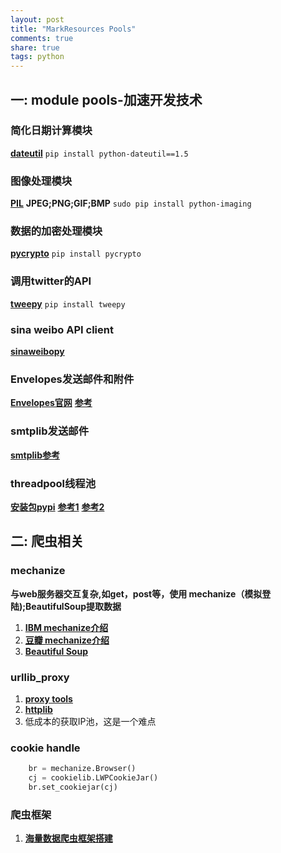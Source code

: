 ```yaml
---
layout: post
title: "MarkResources Pools"
comments: true
share: true
tags: python
---
```


## 一: module pools-加速开发技术

### 简化日期计算模块

[**dateutil**](http://labix.org/python-dateutil) 
`pip install python-dateutil==1.5`

### 图像处理模块 
[**PIL**](http://www.pythonware.com/products/pil/)
**JPEG;PNG;GIF;BMP**
`sudo pip install python-imaging`

### 数据的加密处理模块

[**pycrypto**](https://www.dlitz.net/software/pycrypto)
`pip install pycrypto`

### 调用twitter的API
[**tweepy**](http://tweepy.github.com/)
`pip install tweepy`

### sina weibo API client
[**sinaweibopy**](http://github.liaoxuefeng.com/sinaweibopy/)

### Envelopes发送邮件和附件
[**Envelopes官网**](https://tomekwojcik.github.io/envelopes/)
[**参考**](http://www.zhidaow.com/post/python-envelopes)

### smtplib发送邮件
[**smtplib参考**](http://www.zhidaow.com/post/python-send-email-with-smtplib)

### threadpool线程池
[**安装包pypi**](https://pypi.python.org/pypi/threadpool)
[**参考1**](http://gashero.yeax.com/?p=44)
[**参考2**](http://www.zhidaow.com/post/python-threadpool)






## 二: 爬虫相关

### mechanize
**与web服务器交互复杂,如get，post等，使用 mechanize（模拟登陆);BeautifulSoup提取数据** 

1. [**IBM mechanize介绍**](http://www.ibm.com/developerworks/cn/linux/l-python-mechanize-beautiful-soup/#resources)
2. [**豆瓣 mechanize介绍**](http://site.douban.com/146782/widget/notes/15468638/note/355611270/) 
3. [**Beautiful Soup**](http://cuiqingcai.com/1319.html)

### urllib_proxy
1.  [**proxy tools**](https://github.com/the5fire/practice_demo/blob/master/tools/urllib_proxy.py)
2. [**httplib**](https://docs.python.org/2/library/httplib.html)
3. 低成本的获取IP池，这是一个难点

### cookie handle

```python
    br = mechanize.Browser()
    cj = cookielib.LWPCookieJar()
    br.set_cookiejar(cj)
```

### 爬虫框架

1. [**海量数据爬虫框架搭建**](http://blog.jobbole.com/46673/)
